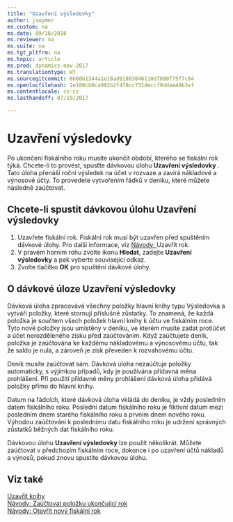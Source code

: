 ```yaml
---
title: "Uzavření výsledovky"
author: jswymer
ms.custom: na
ms.date: 09/16/2016
ms.reviewer: na
ms.suite: na
ms.tgt_pltfrm: na
ms.topic: article
ms.prod: dynamics-nav-2017
ms.translationtype: HT
ms.sourcegitcommit: 6b60b1344a1e18ad91863046110df880f75f7c04
ms.openlocfilehash: 2e100cb0ca992b2f4f8cc731deccf9ddae49b3ef
ms.contentlocale: cs-cz
ms.lasthandoff: 07/19/2017

---
```

# <a name="close-income-statement"></a>Uzavření výsledovky
Po ukončení fiskálního roku musíte ukončit období, kterého se fiskální rok týká. Chcete-li to provést, spusťte dávkovou úlohu **Uzavření výsledovky** . Tato úloha přenáší roční výsledek na účet v rozvaze a zavírá nákladové a výnosové účty. To provedete vytvořením řádků v deníku, které můžete následně zaúčtovat.

## <a name="to-run-the-close-income-statement-batch-job"></a>Chcete-li spustit dávkovou úlohu Uzavření výsledovky
1. Uzavřete fiskální rok. Fiskální rok musí být uzavřen před spuštěním dávkové úlohy. Pro další informace, viz [Návody: ](year-close-account-periods.md)Uzavřít rok.
2. V pravém horním rohu zvolte ikonu **Hledat**, zadejte **Uzavření výsledovky** a pak vyberte související odkaz.
3. Zvolte tlačítko **OK** pro spuštění dávkové úlohy.

## <a name="about-the-close-income-statement-batch-job"></a>O dávkové úloze Uzavření výsledovky
Dávková úloha zpracovává všechny položky hlavní knihy typu Výsledovka a vytváří položky, které stornují příslušné zůstatky. To znamená, že každá položka je součtem všech položek hlavní knihy k účtu ve fiskálním roce. Tyto nové položky jsou umístěny v deníku, ve kterém musíte zadat protiúčet a účet nerozděleného zisku před zaúčtováním. Když zaúčtujete deník, položka je zaúčtována ke každému nákladovému a výnosovému účtu, tak že saldo je nula, a zároveň je zisk převeden k rozvahovému účtu.

Deník musíte zaúčtovat sám. Dávková úloha nezaúčtuje položky automaticky, s výjimkou případů, kdy je používána přídavná měna prohlášení. Při použití přídavné měny prohlášení dávková úloha přidává položky přímo do hlavní knihy.

Datum na řádcích, které dávková úloha vkládá do deníku, je vždy posledním datem fiskálního roku. Poslední datum fiskálního roku je fiktivní datum mezi posledním dnem starého fiskálního roku a prvním dnem nového roku. Výhodou zaúčtování k poslednímu datu fiskálního roku je udržení správných zůstatků běžných dat fiskálního roku.

Dávkovou úlohu **Uzavření výsledovky** lze použít několikrát. Můžete zaúčtovat v předchozím fiskálním roce, dokonce i po uzavření účtů nákladů a výnosů, pokud znovu spustíte dávkovou úlohu.

## <a name="see-also"></a>Viz také
[Uzavřít knihy](year-close-books.md)  
[Návody: Zaúčtovat položku ukončující rok](year-how-post-year-end-close-entry.md)  
[Návody: Otevřít nový fiskální rok](finance-how-open-new-fiscal-year.md)

